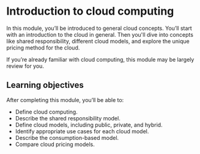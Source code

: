 # Introduction to cloud computing

In this module, you’ll be introduced to general cloud concepts. You’ll start with an introduction to the cloud in general. Then you'll dive into concepts like shared responsibility, different cloud models, and explore the unique pricing method for the cloud.

If you’re already familiar with cloud computing, this module may be largely review for you.

## Learning objectives

After completing this module, you’ll be able to:

- Define cloud computing.
- Describe the shared responsibility model.
- Define cloud models, including public, private, and hybrid.
- Identify appropriate use cases for each cloud model.
- Describe the consumption-based model.
- Compare cloud pricing models.
